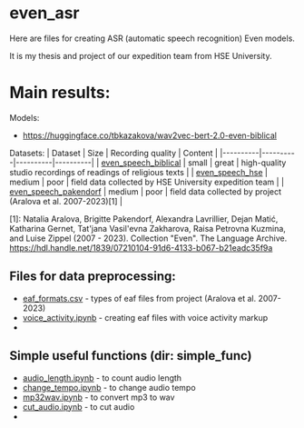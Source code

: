 # even_asr

Here are files for creating ASR (automatic speech recognition) Even models.

It is my thesis and project of our expedition team from HSE University.

# Main results:

Models:
- https://huggingface.co/tbkazakova/wav2vec-bert-2.0-even-biblical

Datasets:
| Dataset | Size | Recording quality | Content |
|----------|----------|----------|----------|
| [even_speech_biblical](https://huggingface.co/datasets/tbkazakova/even_speech_biblical) | small | great | high-quality studio recordings of readings of religious texts |
| [even_speech_hse](https://huggingface.co/datasets/tbkazakova/even_speech_hse) | medium | poor | field data collected by HSE University expedition team |
| [even_speech_pakendorf](https://huggingface.co/datasets/tbkazakova/even_speech_pakendorf) | medium | poor | field data collected by project (Aralova et al. 2007-2023)[1] |


[1]: Natalia Aralova, Brigitte Pakendorf, Alexandra Lavrillier, Dejan Matić, Katharina Gernet, Tat'jana Vasil'evna Zakharova, Raisa Petrovna Kuzmina, and Luise Zippel (2007 - 2023). Collection "Even". The Language Archive. https://hdl.handle.net/1839/07210104-91d6-4133-b067-b21eadc35f9a


## Files for data preprocessing:
- [eaf_formats.csv](https://github.com/tbkazakova/even_asr/blob/main/eaf_formats.csv) - types of eaf files from project (Aralova et al. 2007-2023)
- [voice_activity.ipynb](https://github.com/tbkazakova/even_asr/blob/main/voice_activity.ipynb) - creating eaf files with voice activity markup
- 
## Simple useful functions (dir: simple_func)
- [audio_length.ipynb](https://github.com/tbkazakova/even_asr/blob/main/audio_length.ipynb) - to count audio length
- [change_tempo.ipynb](https://github.com/tbkazakova/even_asr/blob/main/change_tempo.ipynb) - to change audio tempo
- [mp32wav.ipynb](https://github.com/tbkazakova/even_asr/blob/main/mp32wav.ipynb) - to convert mp3 to wav
- [cut_audio.ipynb](https://github.com/tbkazakova/even_asr/blob/main/cut_audio.ipynb) - to cut audio
-  

